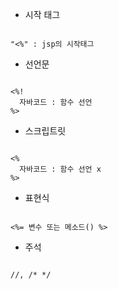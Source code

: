 - 시작 태그
<pre><code>
"<%" : jsp의 시작태그
</code></pre>

- 선언문
<pre><code>
<%!
  자바코드 : 함수 선언
%>
</code></pre>

- 스크립트릿
<pre><code>
<%
  자바코드 : 함수 선언 x
%>
</code></pre>

- 표현식
<pre><code>
<%= 변수 또는 메소드() %>
</code></pre>

- 주석
<pre><code>
//, /* */
</
